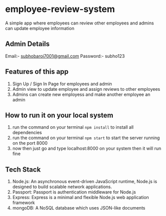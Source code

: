 ﻿# employee-review-system

A simple app where employees can review other employees and admins can update employee information

## Admin Details

Email:- subhobaroi7001@gmail.com
Password:- subho123

## Features of this app

1. Sign Up / Sign In Page for employees and admin
2. Admin view to update employee and assign reviews to other employees
3. Admins can create new employess and make another employee an admin

## How to run it on your local system

1. run the command on your terminal `npm install` to install all dependencies
2. run the command on your terminal `npm start` to start the server running on the port 8000
3. now then just go and type localhost:8000 on your system then it will run fine

## Tech Stack

1. Node.js: An asynchronous event-driven JavaScript runtime, Node.js is designed to build scalable network applications.
2. Passport: Passport is authentication middleware for Node.js
3. Express: Express is a minimal and flexible Node.js web application framework
4. mongoDB: A NoSQL database which uses JSON-like documents
